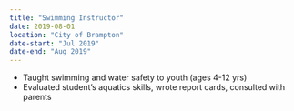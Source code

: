 ```yaml
---
title: "Swimming Instructor" 
date: 2019-08-01
location: "City of Brampton"
date-start: "Jul 2019"
date-end: "Aug 2019"
---
```

* Taught swimming and water safety to youth (ages 4-12 yrs)
* Evaluated student’s aquatics skills, wrote report cards, consulted with parents